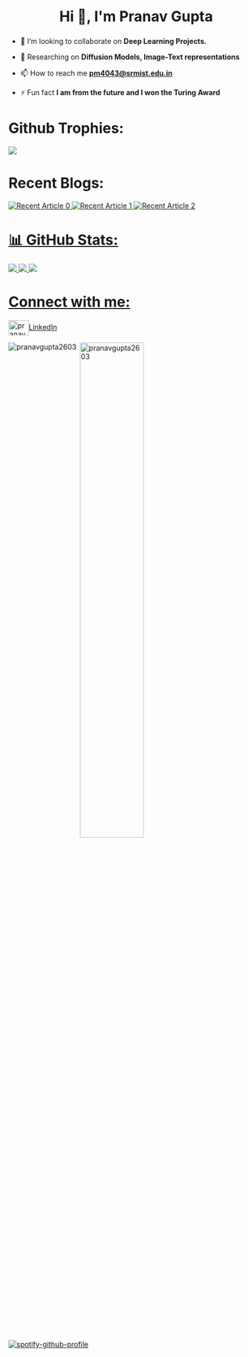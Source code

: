 <h1 align="center">Hi 👋, I'm Pranav Gupta</h1>
<h3 align="center"></h3>


- 👯 I’m looking to collaborate on **Deep Learning Projects.**

- 💬 Researching on **Diffusion Models, Image-Text representations**

- 📫 How to reach me **pm4043@srmist.edu.in**

- ⚡ Fun fact **I am from the future and I won the Turing Award**

# Github Trophies:

![](https://github-profile-trophy.vercel.app/?username=pranavgupta2603&theme=radical&no-frame=false&no-bg=true&margin-w=4)

# Recent Blogs:
<a target="_blank" href="https://github-readme-medium-recent-article.vercel.app/medium/@pranavgupta2609/0">
<img src="https://github-readme-medium-recent-article.vercel.app/medium/@pranavgupta2609/0" alt="Recent Article 0"/> 

<a target="_blank" href="https://github-readme-medium-recent-article.vercel.app/medium/@pranavgupta2609/0">
<img src="https://github-readme-medium-recent-article.vercel.app/medium/@pranavgupta2609/1" alt="Recent Article 1"/> 
  
<a target="_blank" href="https://github-readme-medium-recent-article.vercel.app/medium/@pranavgupta2609/1">
<img src="https://github-readme-medium-recent-article.vercel.app/medium/@pranavgupta2609/2" alt="Recent Article 2"/> 
  
# 📊 GitHub Stats:
 
![](https://github-readme-stats.vercel.app/api?username=pranavgupta2603&theme=radical&hide_border=false&include_all_commits=false&count_private=false)
![](https://github-readme-streak-stats.herokuapp.com/?user=pranavgupta2603&theme=radical&hide_border=false)
![](https://github-readme-stats.vercel.app/api/top-langs/?username=pranavgupta2603&theme=radical&hide_border=false&include_all_commits=false&count_private=false&layout=compact)

# Connect with me:
<p align="left">
<a href="https://linkedin.com/in/pranavgupta2003/" target="blank"><img align="center" src="https://cdn.jsdelivr.net/npm/simple-icons@3.0.1/icons/linkedin.svg" alt="pranavgupta2003" height="30" width="40" />LinkedIn</a>&nbsp &nbsp &nbsp
</p>


<p><img align="left" src="https://github-readme-stats.vercel.app/api/top-langs?username=pranavgupta2603&show_icons=true&locale=en&layout=compact" alt="pranavgupta2603" /></p>

<p>&nbsp;<img align="center" width=50% src="https://github-readme-stats.vercel.app/api?username=pranavgupta2603&show_icons=true&locale=en&count_private=true" alt="pranavgupta2603" /></p>

[![spotify-github-profile](https://spotify-github-profile.vercel.app/api/view?uid=v4rzmjt5bzz3k6wgmgncsp0ei&cover_image=true&theme=default&show_offline=true&bar_color=53b14f&bar_color_cover=false)](https://spotify-github-profile.vercel.app/api/view?uid=v4rzmjt5bzz3k6wgmgncsp0ei&redirect=true)


